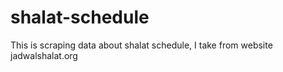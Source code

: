 # shalat-schedule
This is scraping data about shalat schedule, I take from website jadwalshalat.org
